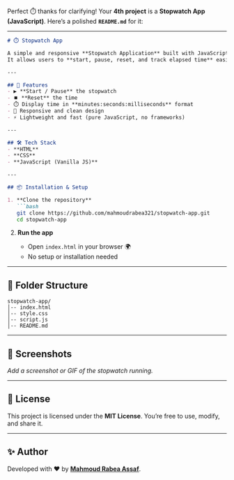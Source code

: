 Perfect ⏱️ thanks for clarifying!
Your **4th project** is a **Stopwatch App (JavaScript)**.
Here’s a polished **`README.md`** for it:

---

````markdown
# ⏱️ Stopwatch App

A simple and responsive **Stopwatch Application** built with JavaScript.  
It allows users to **start, pause, reset, and track elapsed time** easily.

---

## 🚀 Features
- ▶️ **Start / Pause** the stopwatch  
- ⏹️ **Reset** the time  
- ⏱️ Display time in **minutes:seconds:milliseconds** format  
- 📱 Responsive and clean design  
- ⚡ Lightweight and fast (pure JavaScript, no frameworks)  

---

## 🛠️ Tech Stack
- **HTML**  
- **CSS**  
- **JavaScript (Vanilla JS)**  

---

## 📦 Installation & Setup

1. **Clone the repository**  
   ```bash
   git clone https://github.com/mahmoudrabea321/stopwatch-app.git
   cd stopwatch-app
````

2. **Run the app**

   * Open `index.html` in your browser 🌍
   * No setup or installation needed

---

## 📂 Folder Structure

```
stopwatch-app/
│-- index.html
│-- style.css
│-- script.js
│-- README.md
```

---

## 📸 Screenshots

*Add a screenshot or GIF of the stopwatch running.*

---

## 📜 License

This project is licensed under the **MIT License**.
You’re free to use, modify, and share it.

---

## ✨ Author

Developed with ❤️ by [**Mahmoud Rabea Assaf**](https://github.com/mahmoudrabea321).

